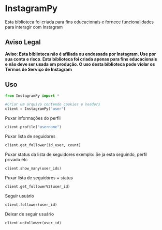 # InstagramPy

Esta biblioteca foi criada para fins educacionais e fornece funcionalidades para interagir com Instagram

## Aviso Legal
**Aviso: Esta biblioteca não é afiliada ou endossada por Instagram. Use por sua conta e risco. Esta biblioteca foi criada apenas para fins educacionais e não deve ser usada em produção. O uso desta biblioteca pode violar os Termos de Serviço de Instagram**

## Uso
```python
from InstagramPy import *

#Criar um arquivo contendo cookies e headers
client = InstagramPy("user")
```



Puxar informações do perfil 
```python
client.profile("username")
```

Puxar lista de seguidores 
```python
client.get_follower(id_user, count)
```

Puxar status da lista de seguidores 
exemplo: Se ja esta seguindo, perfil privado etc
```python
client.show_many(user_ids)
```

Puxar lista de seguidores + status 
```python
client.get_followerV2(user_id)
```

Seguir usuário 
```python
client.follower(user_id)
```

Deixar de seguir usuário 
```python
client.unfollower(user_id)
```
